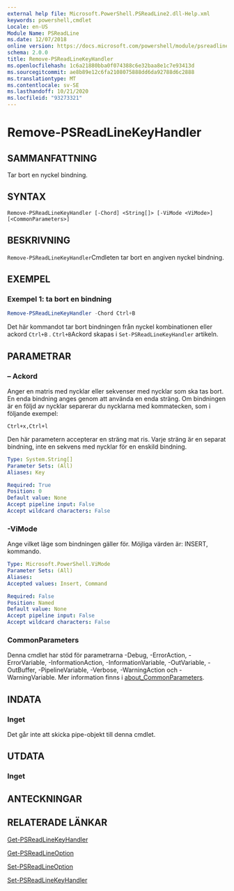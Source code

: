 ```yaml
---
external help file: Microsoft.PowerShell.PSReadLine2.dll-Help.xml
keywords: powershell,cmdlet
Locale: en-US
Module Name: PSReadLine
ms.date: 12/07/2018
online version: https://docs.microsoft.com/powershell/module/psreadline/remove-psreadlinekeyhandler?view=powershell-7&WT.mc_id=ps-gethelp
schema: 2.0.0
title: Remove-PSReadLineKeyHandler
ms.openlocfilehash: 1c6a21880bba0f074388c6e32baa8e1c7e93413d
ms.sourcegitcommit: ae8b89e12c6fa2108075888dd6da92788d6c2888
ms.translationtype: MT
ms.contentlocale: sv-SE
ms.lasthandoff: 10/21/2020
ms.locfileid: "93273321"
---
```

# Remove-PSReadLineKeyHandler

## SAMMANFATTNING
Tar bort en nyckel bindning.

## SYNTAX

```
Remove-PSReadLineKeyHandler [-Chord] <String[]> [-ViMode <ViMode>] [<CommonParameters>]
```

## BESKRIVNING

`Remove-PSReadLineKeyHandler`Cmdleten tar bort en angiven nyckel bindning.

## EXEMPEL

### Exempel 1: ta bort en bindning

```powershell
Remove-PSReadLineKeyHandler -Chord Ctrl+B
```

Det här kommandot tar bort bindningen från nyckel kombinationen eller ackord `Ctrl+B` . `Ctrl+B`Ackord skapas i `Set-PSReadLineKeyHandler` artikeln.

## PARAMETRAR

### – Ackord

Anger en matris med nycklar eller sekvenser med nycklar som ska tas bort. En enda bindning anges genom att använda en enda sträng. Om bindningen är en följd av nycklar separerar du nycklarna med kommatecken, som i följande exempel:

`Ctrl+x,Ctrl+l`

Den här parametern accepterar en sträng mat ris. Varje sträng är en separat bindning, inte en sekvens med nycklar för en enskild bindning.

```yaml
Type: System.String[]
Parameter Sets: (All)
Aliases: Key

Required: True
Position: 0
Default value: None
Accept pipeline input: False
Accept wildcard characters: False
```

### -ViMode

Ange vilket läge som bindningen gäller för. Möjliga värden är: INSERT, kommando.

```yaml
Type: Microsoft.PowerShell.ViMode
Parameter Sets: (All)
Aliases:
Accepted values: Insert, Command

Required: False
Position: Named
Default value: None
Accept pipeline input: False
Accept wildcard characters: False
```

### CommonParameters

Denna cmdlet har stöd för parametrarna -Debug, -ErrorAction, -ErrorVariable, -InformationAction, -InformationVariable, -OutVariable, -OutBuffer, -PipelineVariable, -Verbose, -WarningAction och -WarningVariable. Mer information finns i [about_CommonParameters](http://go.microsoft.com/fwlink/?LinkID=113216).

## INDATA

### Inget

Det går inte att skicka pipe-objekt till denna cmdlet.

## UTDATA

### Inget

## ANTECKNINGAR

## RELATERADE LÄNKAR

[Get-PSReadLineKeyHandler](Get-PSReadLineKeyHandler.md)

[Get-PSReadLineOption](Get-PSReadLineOption.md)

[Set-PSReadLineOption](Set-PSReadLineOption.md)

[Set-PSReadLineKeyHandler](Set-PSReadLineKeyHandler.md)
